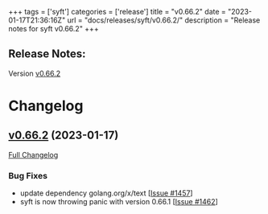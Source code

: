 +++
tags = ['syft']
categories = ['release']
title = "v0.66.2"
date = "2023-01-17T21:36:16Z"
url = "docs/releases/syft/v0.66.2/"
description = "Release notes for syft v0.66.2"
+++

## Release Notes:
Version [v0.66.2](https://github.com/anchore/syft/releases/tag/v0.66.2)

# Changelog

## [v0.66.2](https://github.com/anchore/syft/tree/v0.66.2) (2023-01-17)

[Full Changelog](https://github.com/anchore/syft/compare/v0.66.1...v0.66.2)

### Bug Fixes

- update dependency golang.org/x/text [[Issue #1457](https://github.com/anchore/syft/issues/1457)]
- syft is now throwing panic with version 0.66.1 [[Issue #1462](https://github.com/anchore/syft/issues/1462)]
